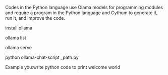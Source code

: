 Codes in the Python language use Olama models for programming modules and require a program in the Python language and Cythum to generate it, run it, and improve the code.

install ollama 

ollama list


ollama serve

python ollama-chat-script _path.py

Example
you:write python code to print welcome world

